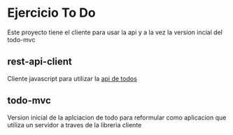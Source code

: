# Ejercicio To Do

Este proyecto tiene el cliente para usar la api y a la vez la version incial del todo-mvc

## rest-api-client

Cliente javascript para utilizar la [api de todos](https://github.com/dminones/todo-node-rest-api)

## todo-mvc

Version inicial de la aplciacion de todo para reformular como aplicacion que utiliza un servidor a traves de la libreria cliente
